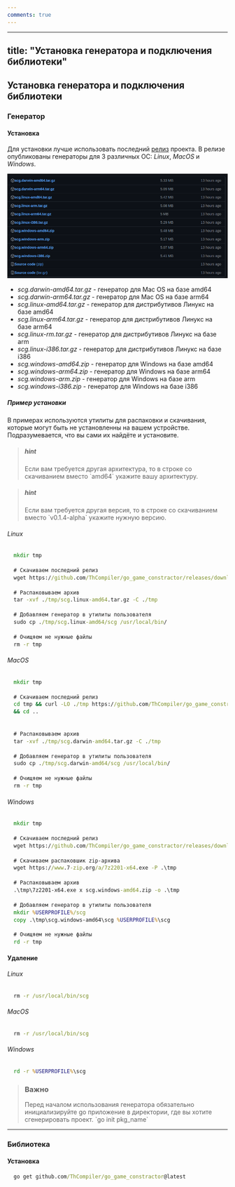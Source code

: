 ```yaml
---
comments: true
---
```

---
title: "Установка генератора и подключения библиотеки"
---

## Установка генератора и подключения библиотеки

### Генератор

#### Установка

Для установки лучше использовать последний [релиз](https://github.com/ThCompiler/go_game_constractor/releases/tag/v0.1.3-alpha) проекта.
В релизе опубликованы генераторы для 3 различных ОС: *Linux*, *MacOS* и *Windows*.

![manual_images/release.png](static/release.png)

* *scg.darwin-amd64.tar.gz* - генератор для Mac OS на базе amd64
* *scg.darwin-arm64.tar.gz* - генератор для Mac OS на базе arm64
* *scg.linux-amd64.tar.gz*  - генератор для дистрибутивов Линукс на базе amd64
* *scg.linux-arm64.tar.gz*  - генератор для дистрибутивов Линукс на базе arm64
* *scg.linux-rm.tar.gz*     - генератор для дистрибутивов Линукс на базе arm
* *scg.linux-i386.tar.gz*   - генератор для дистрибутивов Линукс на базе i386
* *scg.windows-amd64.zip*   - генератор для Windows на базе amd64
* *scg.windows-arm64.zip*   - генератор для Windows на базе arm64
* *scg.windows-arm.zip*     - генератор для Windows на базе arm
* *scg.windows-i386.zip*    - генератор для Windows на базе i386

##### Пример установки

В примерах используются утилиты для распаковки и скачивания, которые могут быть не установленны
на вашем устройстве. Подразумевается, что вы сами их найдёте и установите. 

> <h5>hint</h5>
> Если вам требуется другая архитектура, то в строке со скачиванием вместо `amd64` укажите вашу архитектуру.

> <h5>hint</h5>
> Если вам требуется другая версия, то в строке со скачиванием вместо `v0.1.4-alpha` укажите нужную версию.

###### Linux

```cmd
  mkdir tmp
  
  # Скачиваем последний релиз
  wget https://github.com/ThCompiler/go_game_constractor/releases/download/v0.1.4-alpha/scg.linux-amd64.tar.gz -P ./tmp
  
  # Распаковываем архив
  tar -xvf ./tmp/scg.linux-amd64.tar.gz -C ./tmp
  
  # Добавляем генератор в утилиты пользователя
  sudo cp ./tmp/scg.linux-amd64/scg /usr/local/bin/
  
  # Очищяем не нужные файлы
  rm -r tmp
```

###### MacOS
```cmd
  mkdir tmp
  
  # Скачиваем последний релиз
  cd tmp && curl -LO ./tmp https://github.com/ThCompiler/go_game_constractor/releases/download/v0.1.4-alpha/scg.darwin-amd64.tar.gz \
  && cd ..

  
  # Распаковываем архив
  tar -xvf ./tmp/scg.darwin-amd64.tar.gz -C ./tmp
  
  # Добавляем генератор в утилиты пользователя
  sudo cp ./tmp/scg.darwin-amd64/scg /usr/local/bin/
  
  # Очищяем не нужные файлы
  rm -r tmp
```

###### Windows
```cmd
  mkdir tmp
  
  # Скачиваем последний релиз
  wget https://github.com/ThCompiler/go_game_constractor/releases/download/v0.1.4-alpha/scg.windows-amd64.zip -P .\tmp
   
  # Скачиваем распаковшик zip-архива
  wget https://www.7-zip.org/a/7z2201-x64.exe -P .\tmp
  
  # Распаковываем архив
  .\tmp\7z2201-x64.exe x scg.windows-amd64.zip -o .\tmp
  
  # Добавляем генератор в утилиты пользователя
  mkdir %USERPROFILE%/scg
  copy .\tmp\scg.windows-amd64\scg %USERPROFILE%\scg
  
  # Очищяем не нужные файлы
  rd -r tmp
```

#### Удаление

###### Linux

```cmd  
  rm -r /usr/local/bin/scg
```

###### MacOS
```cmd
  rm -r /usr/local/bin/scg
```

###### Windows
```cmd
  rd -r %USERPROFILE%\scg
```

> <h3>Важно</h3>
> Перед началом использования генератора обязательно инициализируйте go приложение в директории, где вы хотите сгенерировать проект.
> `go init pkg_name`

------------------------------------------------------------

### Библиотека

#### Установка
```cmd
  go get github.com/ThCompiler/go_game_constractor@latest
```

